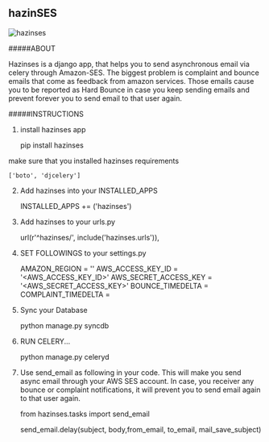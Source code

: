 ## hazinSES

![hazinses](http://ucuncuadam.files.wordpress.com/2012/02/sami-hazinses-2.jpg?w=500&h=389 "hazinses")

#####ABOUT

Hazinses is a django app, that helps you to send asynchronous email via celery through Amazon-SES. The biggest problem
is complaint and bounce emails that come as feedback from amazon services. Those emails cause you to be reported as Hard Bounce in case you keep sending emails
and prevent forever you to send email to that user again.


#####INSTRUCTIONS

1) install hazinses app

    pip install hazinses
    
make sure that you installed hazinses requirements
    
    ['boto', 'djcelery']
    
2) Add hazinses into your INSTALLED_APPS 


    INSTALLED_APPS += ('hazinses')


3) Add hazinses to your urls.py

    url(r'^hazinses/', include('hazinses.urls')),
    
4) SET FOLLOWINGS to your settings.py

    AMAZON_REGION = '<YOUR AMAZON REGION>'
    AWS_ACCESS_KEY_ID = '<AWS_ACCESS_KEY_ID>'
    AWS_SECRET_ACCESS_KEY = '<AWS_SECRET_ACCESS_KEY>'
    BOUNCE_TIMEDELTA = <DAYS FOR NOT SENDING EMAIL AFTER BOUNCE NOTIFICTAION>
    COMPLAINT_TIMEDELTA = <DAYS FOR NOT SENDING EMAIL AFTER COMPLAINT NOTIFICATION>

4) Sync your Database
    
    python manage.py syncdb
    
    
5) RUN CELERY...

    python manage.py celeryd
    
6) Use send_email as following in your code. This will make you send async email through your AWS SES account. In case, you receiver
any bounce or complaint notifications, it will prevent you to send email again to that user again.

    from hazinses.tasks import send_email
    
    send_email.delay(subject, body,from_email,
                     to_email, mail_save_subject)

